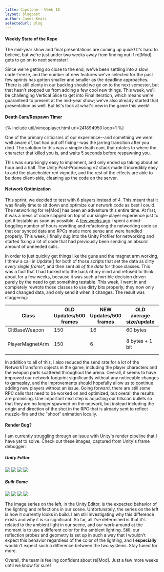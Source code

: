 ```yaml
---
title: Capstone - Week 10
layout: blogpost
author: James Keats
selectedurl: Blog
---
```

#### Weekly State of the Repo

The mid-year show and final presentations are coming up quick! It's hard to believe, but we're just under two weeks away from finding out if re[Mod] gets to go on to next semester!

Since we're getting so close to the end, we've been settling into a slow code-freeze, and the number of new features we've selected for the past few sprints has gotten smaller and smaller as the deadline approaches. There is still plenty in our backlog should we go on to the next semester, but that hasn't stopped us from adding a few cool new things. This week, we'll be challenging Vertical Slice to get into Final Iteration, which means we're guaranteed to present at the mid-year show; we've also already started that presentation as well. But let's look at what's new in the game this week!

<!--more-->

#### Death Cam/Respawn Timer

<p>
{% include util/vimeoplayer.html url=241894950 loop=1 %}
</p>

One of the primary criticisms of our experience--and something we were well aware of, but had put off fixing--was the jarring transition after you died. The solution to this was a simple death cam, that rotates to where the character that killed you is, and waits 5 seconds before respawning you.

This was surprisingly easy to implement, and only ended up taking about an hour and a half. The Unity Post-Processing v2 stack made it incredibly easy to add the placeholder red vignette, and the rest of the effects are able to be done client-side, cleaning up the code on the server.

#### Network Optimization

This sprint, we decided to test with 6 players instead of 4. This meant that it was finally time to sit down and optimize our network code as best I could. The networking for re[Mod] has been an adventure this entire time. At first, it was a mess of code slapped on top of our single-player experience just to get it testable as soon as possible. A [few weeks ago](http://www.jameskeats.com/blogs/post/Capstone-Week-7/) I spent a mind-boggling number of hours rewriting and refactoring the networking code so that our synced data and RPCs made more sense and were handled properly. This week, I finally dug into the Unity Profiler for networking and started fixing a lot of code that had previously been sending an absurd amount of unneeded calls.

In order to just quickly get things like the guns and the magnet arm working, I threw a call in Update() for both of those scripts that set the data as dirty *every single frame**, and then sent *all of the data* for those classes. This was a fact that I had tucked into the back of my mind and refused to think about for a few weeks, because it was such a horrible decision driven purely by the need to get something testable. This week, I went in and completely rewrote those classes to use dirty bits properly; they now only send changed data, and only send it when it changes. The result was staggering:

| Class | OLD Updates/500 frames | NEW Updates/500 frames | OLD average size/update | NEW average size/update |
|---|---|---|---|---|
| CltBaseWeapon | 150 | 16 | 60 bytes | 14 bytes |
| PlayerMagnetArm | 150 | 6 | 8 bytes + 1 bit | 1 bit OR<br>4 bytes + 1 bit |

<p></p>

In addition to all of this, I also reduced the send rate for a lot of the NetworkTransform objects in the game, including the player characters and the weapon parts scattered throughout the arena. Overall, it seems to have improved our network footprint significantly without any noticeable changes to gameplay, and the improvements should hopefully allow us to continue adding new players without an issue. Going forward, there are still some RPC calls that need to be worked on and optimized, but overall the results are promising. One important next step is adjusting our hitscan bullets so that they are no longer spawned on the network, but instead including the origin and direction of the shot in the RPC that is already sent to reflect muzzle-fire and the "shoot" animation locally.

#### Render Bug?

I am currently struggling through an issue with Unity's render pipeline that I have yet to solve. Check out these images, captured from Unity's frame debugger:

<p>
    <div class="flex flex-wrap">
        <div class="w-full md:w-1/2">
            <h5 class="mb-4 text-center">Unity Editor</h5>
            <img class="mx-auto mb-4 max-w-lg w-full px-2" src="/assets/img/blog/capstone/week10scene-step1gbuffer.PNG"  >
            <img class="mx-auto mb-4 max-w-lg w-full px-2" src="/assets/img/blog/capstone/week10scene-step2copydepth.PNG">
            <img class="mx-auto mb-4 max-w-lg w-full px-2" src="/assets/img/blog/capstone/week10scene-step3lighting.PNG" >
            <img class="mx-auto mb-4 max-w-lg w-full px-2" src="/assets/img/blog/capstone/week10scene-step4final.PNG"    >
        </div>
        <div class="w-full md:w-1/2">
            <h5 class="mb-4 text-center">Built Game</h5>
            <img class="mx-auto mb-4 max-w-lg w-full px-2" src="/assets/img/blog/capstone/week10build-step1gbuffer.PNG"  >
            <img class="mx-auto mb-4 max-w-lg w-full px-2" src="/assets/img/blog/capstone/week10build-step2copydepth.PNG">
            <img class="mx-auto mb-4 max-w-lg w-full px-2" src="/assets/img/blog/capstone/week10build-step3lighting.PNG" >
            <img class="mx-auto mb-4 max-w-lg w-full px-2" src="/assets/img/blog/capstone/week10build-step4final.PNG"    >
        </div>
    </div>
</p>

The image series on the left, in the Unity Editor, is the expected behavior of the lighting and reflections in our scene. Unfortunately, the series on the left is how it currently looks in build. I am still investigating why this difference exists and why it is so significant. So far, all I've determined is that it's related to the ambient light in our scene, and our work-around at the moment is to use a different color for the ambient lighting. Still, our reflection probes and geometry is set up in such a way that I wouldn't expect this behavior regardless of the color of the lighting, and I **especially** wouldn't expect such a difference between the two systems. Stay tuned for more.

Overall, the team is feeling confident about re[Mod]. Just a few more weeks until we know for sure!
